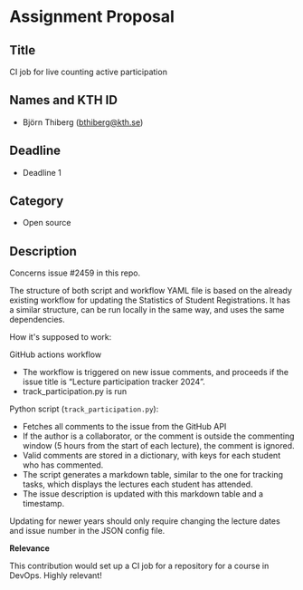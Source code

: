 # Assignment Proposal

## Title

CI job for live counting active participation

## Names and KTH ID

- Björn Thiberg (bthiberg@kth.se)

## Deadline

- Deadline 1

## Category

- Open source

## Description

Concerns issue #2459 in this repo.

The structure of both script and workflow YAML file is based on the already existing workflow for updating the Statistics of Student Registrations. It has a similar structure, can be run locally in the same way, and uses the same dependencies.

How it's supposed to work:

GitHub actions workflow
- The workflow is triggered on new issue comments, and proceeds if the issue title is “Lecture participation tracker 2024”.
- track_participation.py is run

Python script (`track_participation.py`):
- Fetches all comments to the issue from the GitHub API
- If the author is a collaborator, or the comment is outside the commenting window (5 hours from the start of each lecture), the comment is ignored.
- Valid comments are stored in a dictionary, with keys for each student who has commented.
- The script generates a markdown table, similar to the one for tracking tasks, which displays the lectures each student has attended.
- The issue description is updated with this markdown table and a timestamp.

Updating for newer years should only require changing the lecture dates and issue number in the JSON config file.

**Relevance**

This contribution would set up a CI job for a repository for a course in DevOps. Highly relevant!

